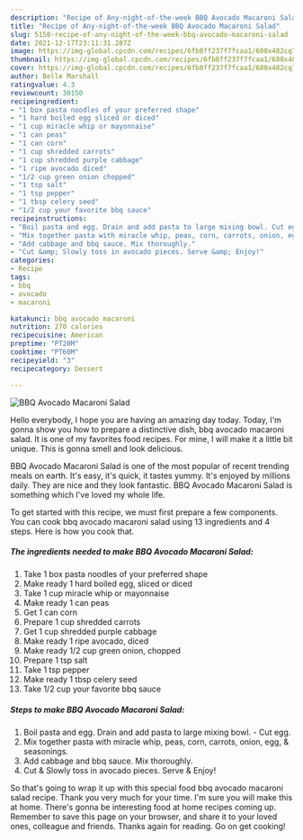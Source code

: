 ```yaml
---
description: "Recipe of Any-night-of-the-week BBQ Avocado Macaroni Salad"
title: "Recipe of Any-night-of-the-week BBQ Avocado Macaroni Salad"
slug: 5158-recipe-of-any-night-of-the-week-bbq-avocado-macaroni-salad
date: 2021-12-17T23:11:31.287Z
image: https://img-global.cpcdn.com/recipes/6fb8ff237f7fcaa1/680x482cq70/bbq-avocado-macaroni-salad-recipe-main-photo.jpg
thumbnail: https://img-global.cpcdn.com/recipes/6fb8ff237f7fcaa1/680x482cq70/bbq-avocado-macaroni-salad-recipe-main-photo.jpg
cover: https://img-global.cpcdn.com/recipes/6fb8ff237f7fcaa1/680x482cq70/bbq-avocado-macaroni-salad-recipe-main-photo.jpg
author: Belle Marshall
ratingvalue: 4.3
reviewcount: 30150
recipeingredient:
- "1 box pasta noodles of your preferred shape"
- "1 hard boiled egg sliced or diced"
- "1 cup miracle whip or mayonnaise"
- "1 can peas"
- "1 can corn"
- "1 cup shredded carrots"
- "1 cup shredded purple cabbage"
- "1 ripe avocado diced"
- "1/2 cup green onion chopped"
- "1 tsp salt"
- "1 tsp pepper"
- "1 tbsp celery seed"
- "1/2 cup your favorite bbq sauce"
recipeinstructions:
- "Boil pasta and egg. Drain and add pasta to large mixing bowl. Cut egg."
- "Mix together pasta with miracle whip, peas, corn, carrots, onion, egg, &amp; seasonings."
- "Add cabbage and bbq sauce. Mix thoroughly."
- "Cut &amp; Slowly toss in avocado pieces. Serve &amp; Enjoy!"
categories:
- Recipe
tags:
- bbq
- avocado
- macaroni

katakunci: bbq avocado macaroni 
nutrition: 270 calories
recipecuisine: American
preptime: "PT20M"
cooktime: "PT60M"
recipeyield: "3"
recipecategory: Dessert

---
```



![BBQ Avocado Macaroni Salad](https://img-global.cpcdn.com/recipes/6fb8ff237f7fcaa1/680x482cq70/bbq-avocado-macaroni-salad-recipe-main-photo.jpg)

Hello everybody, I hope you are having an amazing day today. Today, I'm gonna show you how to prepare a distinctive dish, bbq avocado macaroni salad. It is one of my favorites food recipes. For mine, I will make it a little bit unique. This is gonna smell and look delicious.

BBQ Avocado Macaroni Salad is one of the most popular of recent trending meals on earth. It's easy, it's quick, it tastes yummy. It's enjoyed by millions daily. They are nice and they look fantastic. BBQ Avocado Macaroni Salad is something which I've loved my whole life.




To get started with this recipe, we must first prepare a few components. You can cook bbq avocado macaroni salad using 13 ingredients and 4 steps. Here is how you cook that.

<!--inarticleads1-->

##### The ingredients needed to make BBQ Avocado Macaroni Salad:

1. Take 1 box pasta noodles of your preferred shape
1. Make ready 1 hard boiled egg, sliced or diced
1. Take 1 cup miracle whip or mayonnaise
1. Make ready 1 can peas
1. Get 1 can corn
1. Prepare 1 cup shredded carrots
1. Get 1 cup shredded purple cabbage
1. Make ready 1 ripe avocado, diced
1. Make ready 1/2 cup green onion, chopped
1. Prepare 1 tsp salt
1. Take 1 tsp pepper
1. Make ready 1 tbsp celery seed
1. Take 1/2 cup your favorite bbq sauce




<!--inarticleads2-->

##### Steps to make BBQ Avocado Macaroni Salad:

1. Boil pasta and egg. Drain and add pasta to large mixing bowl. - Cut egg.
1. Mix together pasta with miracle whip, peas, corn, carrots, onion, egg, &amp; seasonings.
1. Add cabbage and bbq sauce. Mix thoroughly.
1. Cut &amp; Slowly toss in avocado pieces. Serve &amp; Enjoy!




So that's going to wrap it up with this special food bbq avocado macaroni salad recipe. Thank you very much for your time. I'm sure you will make this at home. There's gonna be interesting food at home recipes coming up. Remember to save this page on your browser, and share it to your loved ones, colleague and friends. Thanks again for reading. Go on get cooking!
